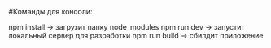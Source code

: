 #Команды для консоли:

npm install -> загрузит папку node_modules
npm run dev -> запустит локальный сервер для разработки
npm run build -> сбилдит приложение

